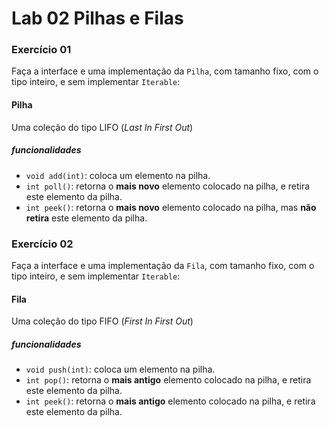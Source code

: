 # Lab 02 Pilhas e Filas

### Exercício 01

Faça a interface e uma implementação da `Pilha`, 
com tamanho fixo, com o tipo inteiro, e sem implementar `Iterable`:

#### Pilha
Uma coleção do tipo LIFO (*Last In First Out*)

##### funcionalidades

- `void add(int)`: coloca um elemento na pilha.
- `int poll()`: retorna o **mais novo** elemento colocado na pilha, e retira este elemento da pilha.
- `int peek()`: retorna o **mais novo** elemento colocado na pilha, mas **não retira** este elemento da pilha.


### Exercício 02

Faça a interface e uma implementação da `Fila`, 
com tamanho fixo, com o tipo inteiro, e sem implementar `Iterable`:

#### Fila
Uma coleção do tipo FIFO (*First In First Out*)

##### funcionalidades

- `void push(int)`: coloca um elemento na pilha.
- `int pop()`: retorna o **mais antigo** elemento colocado na pilha, e retira este elemento da pilha.
- `int peek()`: retorna o **mais antigo** elemento colocado na pilha, e retira este elemento da pilha.


